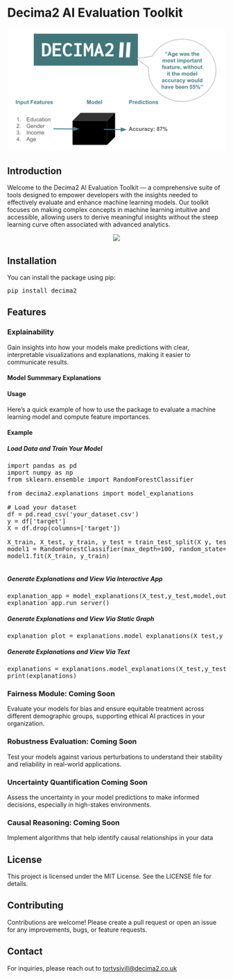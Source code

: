 
# Decima2 AI Evaluation Toolkit

<p align="center">
  <img src="images/logo.svg" width="800" />
</p>

## Introduction
Welcome to the Decima2 AI Evaluation Toolkit — a comprehensive suite of tools designed to empower developers with the insights needed to effectively evaluate and enhance machine learning models. Our toolkit focuses on making complex concepts in machine learning intuitive and accessible, allowing users to derive meaningful insights without the steep learning curve often associated with advanced analytics.

<p align="center">
  <img src="images/example/logo.svg" width="800" />
</p>

## Installation

You can install the package using pip:

<pre>
pip install decima2
</pre>


## Features

### Explainability

Gain insights into how your models make predictions with clear, interpretable visualizations and explanations, making it easier to communicate results. 


#### Model Summmary Explanations

#### Usage
Here’s a quick example of how to use the package to evaluate a machine learning model and compute feature importances.

#### Example
##### Load Data and Train Your Model 
<pre>
import pandas as pd
import numpy as np
from sklearn.ensemble import RandomForestClassifier

from decima2.explanations import model_explanations

# Load your dataset
df = pd.read_csv('your_dataset.csv')
y = df['target']
X = df.drop(columns=['target'])

X_train, X_test, y_train, y_test = train_test_split(X y, test_size=0.20, random_state=42)
model1 = RandomForestClassifier(max_depth=100, random_state=42)
model1.fit(X_train, y_train)

</pre>

##### Generate Explanations and View Via Interactive App

<pre>
explanation_app = model_explanations(X_test,y_test,model,output='dynamic')
explanation_app.run_server()
</pre>


##### Generate Explanations and View Via Static Graph

<pre>
explanation_plot = explanations.model_explanations(X_test,y_test,model,output='static')
</pre>

##### Generate Explanations and View Via Text

<pre>
explanations = explanations.model_explanations(X_test,y_test,model,output='text')
print(explanations)
</pre>

### Fairness Module: Coming Soon
Evaluate your models for bias and ensure equitable treatment across different demographic groups, supporting ethical AI practices in your organization.

### Robustness Evaluation: Coming Soon 
Test your models against various perturbations to understand their stability and reliability in real-world applications.

### Uncertainty Quantification Coming Soon 
Assess the uncertainty in your model predictions to make informed decisions, especially in high-stakes environments.

### Causal Reasoning: Coming Soon 
Implement algorithms that help identify causal relationships in your data


## License
This project is licensed under the MIT License. See the LICENSE file for details.

## Contributing
Contributions are welcome! Please create a pull request or open an issue for any improvements, bugs, or feature requests.

## Contact
For inquiries, please reach out to tortysivill@decima2.co.uk